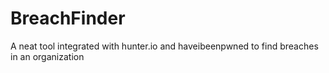 # BreachFinder
A neat tool integrated with hunter.io and haveibeenpwned to find breaches in an organization
